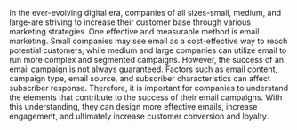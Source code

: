In the ever-evolving digital era, companies of all sizes-small, medium, and large-are striving to increase their customer base through various marketing strategies. One effective and measurable method is email marketing. Small companies may see email as a cost-effective way to reach potential customers, while medium and large companies can utilize email to run more complex and segmented campaigns.
However, the success of an email campaign is not always guaranteed. Factors such as email content, campaign type, email source, and subscriber characteristics can affect subscriber response. Therefore, it is important for companies to understand the elements that contribute to the success of their email campaigns. With this understanding, they can design more effective emails, increase engagement, and ultimately increase customer conversion and loyalty.
